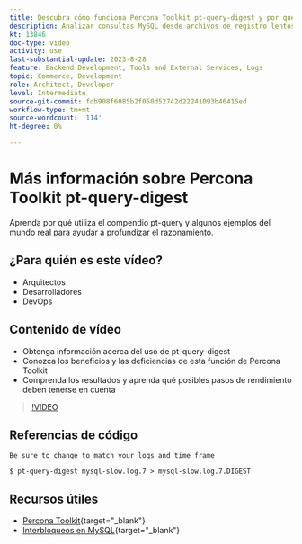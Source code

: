 ```yaml
---
title: Descubra cómo funciona Percona Toolkit pt-query-digest y por qué se utiliza
description: Analizar consultas MySQL desde archivos de registro lentos, generales y binarios. También puede analizar consultas de `SHOW PROCESSLIST` y datos de protocolo MySQL de tcpdump.
kt: 13846
doc-type: video
activity: use
last-substantial-update: 2023-8-28
feature: Backend Development, Tools and External Services, Logs
topic: Commerce, Development
role: Architect, Developer
level: Intermediate
source-git-commit: fdb908f6085b2f050d52742d22241093b46415ed
workflow-type: tm+mt
source-wordcount: '114'
ht-degree: 0%

---
```


# Más información sobre Percona Toolkit pt-query-digest

Aprenda por qué utiliza el compendio pt-query y algunos ejemplos del mundo real para ayudar a profundizar el razonamiento.

## ¿Para quién es este vídeo?

- Arquitectos
- Desarrolladores
- DevOps

## Contenido de vídeo

- Obtenga información acerca del uso de pt-query-digest
- Conozca los beneficios y las deficiencias de esta función de Percona Toolkit
- Comprenda los resultados y aprenda qué posibles pasos de rendimiento deben tenerse en cuenta

>[!VIDEO](https://video.tv.adobe.com/v/3423480?learn=on)

## Referencias de código

```MYSQL
Be sure to change to match your logs and time frame

$ pt-query-digest mysql-slow.log.7 > mysql-slow.log.7.DIGEST
```

## Recursos útiles

- [Percona Toolkit](https://docs.percona.com/percona-toolkit/pt-query-digest.html){target="_blank"}
- [Interbloqueos en MySQL](https://experienceleague.adobe.com/docs/commerce-knowledge-base/kb/troubleshooting/database/deadlocks-in-mysql.html){target="_blank"}
